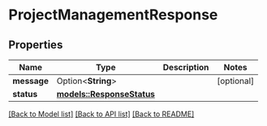# ProjectManagementResponse

## Properties

Name | Type | Description | Notes
------------ | ------------- | ------------- | -------------
**message** | Option<**String**> |  | [optional]
**status** | [**models::ResponseStatus**](ResponseStatus.md) |  | 

[[Back to Model list]](../README.md#documentation-for-models) [[Back to API list]](../README.md#documentation-for-api-endpoints) [[Back to README]](../README.md)


